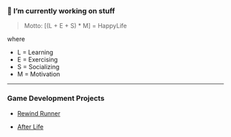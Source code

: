 ### 🤔 I’m currently working on stuff 

> Motto: [(L + E + S) * M] = HappyLife

where
 - L = Learning
 - E = Exercising
 - S = Socializing
 - M = Motivation 

---

### Game Development Projects

- [Rewind Runner](https://spil3141.itch.io/game-jam-1)

- [After Life](https://spil3141.itch.io/after-life)

<!--
**spil3141/spil3141** is a ✨ _special_ ✨ repository because its `README.md` (this file) appears on your GitHub profile.

Here are some ideas to get you started:

- 🔭 I’m currently working on ...
- 🌱 I’m currently learning ...
- 👯 I’m looking to collaborate on ...
- 🤔 I’m looking for help with ...
- 💬 Ask me about ...
- 📫 How to reach me: ...
- 😄 Pronouns: ...
- ⚡ Fun fact: ...
-->
